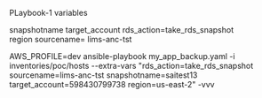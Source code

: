 PLaybook-1 variables

snapshotname
target_account
rds_action=take_rds_snapshot   
region
sourcename= lims-anc-tst

AWS_PROFILE=dev ansible-playbook my_app_backup.yaml -i inventories/poc/hosts --extra-vars "rds_action=take_rds_snapshot sourcename=lims-anc-tst snapshotname=saitest13 target_account=598430799738 region=us-east-2" -vvv


